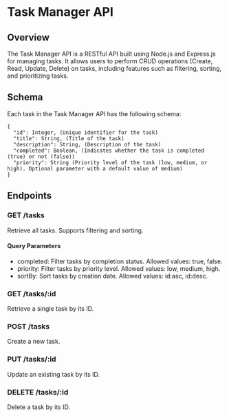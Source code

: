 # Task Manager API

## Overview

The Task Manager API is a RESTful API built using Node.js and Express.js for managing tasks. It allows users to perform CRUD operations (Create, Read, Update, Delete) on tasks, including features such as filtering, sorting, and prioritizing tasks.

## Schema
Each task in the Task Manager API has the following schema:
```
{
  "id": Integer, (Unique identifier for the task)
  "title": String, (Title of the task)
  "description": String, (Description of the task)
  "completed": Boolean, (Indicates whether the task is completed (true) or not (false))
  "priority": String (Priority level of the task (low, medium, or high). Optional parameter with a default value of medium)
}
```

## Endpoints
### GET /tasks
Retrieve all tasks. Supports filtering and sorting.

#### Query Parameters
- completed: Filter tasks by completion status. Allowed values: true, false.
- priority: Filter tasks by priority level. Allowed values: low, medium, high.
- sortBy: Sort tasks by creation date. Allowed values: id:asc, id:desc.

### GET /tasks/:id
Retrieve a single task by its ID.

### POST /tasks
Create a new task.

### PUT /tasks/:id
Update an existing task by its ID.

### DELETE /tasks/:id
Delete a task by its ID.
